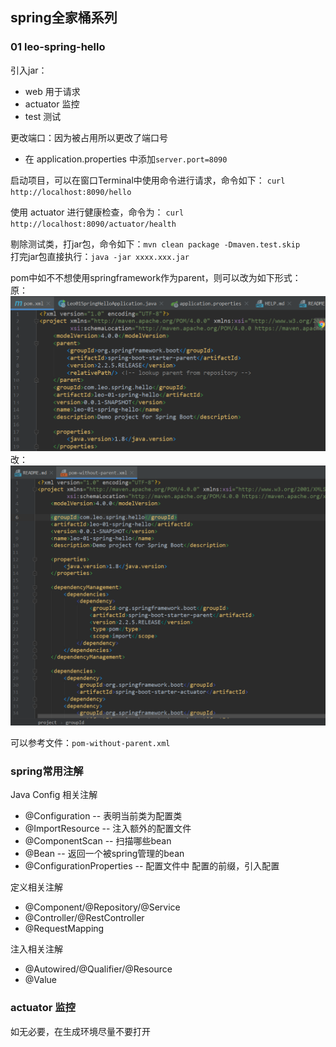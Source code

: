 ## spring全家桶系列
### 01 leo-spring-hello

引入jar：
* web 用于请求 
* actuator 监控
* test 测试

更改端口：因为被占用所以更改了端口号
* 在 application.properties 中添加`server.port=8090`

启动项目，可以在窗口Terminal中使用命令进行请求，命令如下：
`curl http://localhost:8090/hello`

使用 actuator 进行健康检查，命令为：
`curl http://localhost:8090/actuator/health`

剔除测试类，打jar包，命令如下：`mvn clean package -Dmaven.test.skip`  
打完jar包直接执行：`java -jar xxxx.xxx.jar`

pom中如不不想使用springframework作为parent，则可以改为如下形式：  
原：  
![原来parent写法](src/main/resources/static/image/parent1.png)    
改：  
![修改后得parent写法](src/main/resources/static/image/parent2.png)  

可以参考文件：`pom-without-parent.xml`





### spring常用注解

Java Config 相关注解
* @Configuration  -- 表明当前类为配置类
* @ImportResource  -- 注入额外的配置文件
* @ComponentScan  -- 扫描哪些bean
* @Bean  -- 返回一个被spring管理的bean
* @ConfigurationProperties  -- 配置文件中 配置的前缀，引入配置

定义相关注解
* @Component/@Repository/@Service
* @Controller/@RestController
* @RequestMapping

注入相关注解
* @Autowired/@Qualifier/@Resource
* @Value


### actuator 监控
如无必要，在生成环境尽量不要打开




